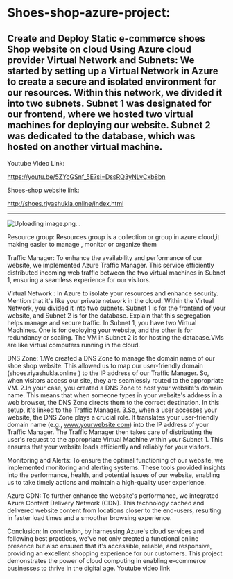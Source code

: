# Shoes-shop-azure-project:
Create and Deploy Static e-commerce shoes Shop website on cloud Using Azure cloud provider
Virtual Network and Subnets:
We started by setting up a Virtual Network in Azure to create a secure and isolated environment for our resources. Within this network, we divided it into two subnets. Subnet 1 was designated for our frontend, where we hosted two virtual machines for deploying our website. Subnet 2 was dedicated to the database, which was hosted on another virtual machine.
------------------------------------------------------------------------
Youtube Video Link:

https://youtu.be/5ZYcGSnf_5E?si=DssRQ3yNLvCxb8bn

Shoes-shop website link:

http://shoes.riyashukla.online/index.html

------------------------------------------------------------------------
![Uploading image.png…]((https://github.com/Riyashukl/Shoes-shop-azure-project/assets/103056264/26582f7f-8baf-408a-8b42-d4f9d76b2f25)
)

Resource group: 
Resources group is a collection or group in azure cloud,it making easier to manage , monitor or organize them



Traffic Manager: 
To enhance the availability and performance of our website, we implemented Azure Traffic Manager. This service efficiently distributed incoming web traffic between the two virtual machines in Subnet 1, ensuring a seamless experience for our visitors.


Virtual Network :
In Azure to isolate your resources and enhance security. Mention that it's like your private network in the cloud.
Within the Virtual Network, you divided it into two subnets. Subnet 1 is for the frontend of your website, and Subnet 2 is for the database. Explain that this segregation helps manage and secure traffic.
In Subnet 1, you have two Virtual Machines. One is for deploying your website, and the other is for redundancy or scaling. The VM in Subnet 2 is for hosting the database.VMs are like virtual computers running in the cloud.

DNS Zone: 
1.We created a DNS Zone to manage the domain name of our shoe shop website. This allowed us to map our user-friendly domain (shoes.riyashukla.online ) to the IP address of our Traffic Manager. So, when visitors access our site, they are seamlessly routed to the appropriate VM.
2.In your case, you created a DNS Zone to host your website's domain name. This means that when someone types in your website's address in a web browser, the DNS Zone directs them to the correct destination. In this setup, it's linked to the Traffic Manager.
3.So, when a user accesses your website, the DNS Zone plays a crucial role. It translates your user-friendly domain name (e.g., www.yourwebsite.com) into the IP address of your Traffic Manager. The Traffic Manager then takes care of distributing the user's request to the appropriate Virtual Machine within your Subnet 1. This ensures that your website loads efficiently and reliably for your visitors.

Monitoring and Alerts: 
To ensure the optimal functioning of our website, we implemented monitoring and alerting systems. These tools provided insights into the performance, health, and potential issues of our website, enabling us to take timely actions and maintain a high-quality user experience.

Azure CDN: 
To further enhance the website's performance, we integrated Azure Content Delivery Network (CDN). This technology cached and delivered website content from locations closer to the end-users, resulting in faster load times and a smoother browsing experience.

Conclusion:
In conclusion, by harnessing Azure's cloud services and following best practices, we've not only created a functional online presence but also ensured that it's accessible, reliable, and responsive, providing an excellent shopping experience for our customers. This project demonstrates the power of cloud computing in enabling e-commerce businesses to thrive in the digital age.
Youtube video link

